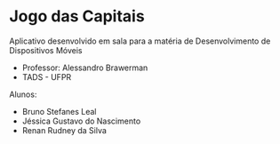# Jogo das Capitais
 Aplicativo desenvolvido em sala para a matéria de Desenvolvimento de Dispositivos Móveis
 - Professor: Alessandro Brawerman
 - TADS - UFPR
 
Alunos: 
- Bruno Stefanes Leal
- Jéssica Gustavo do Nascimento
- Renan Rudney da Silva 

